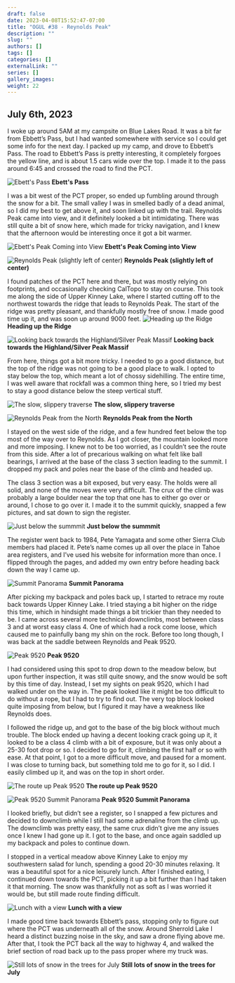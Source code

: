 ```yaml
---
draft: false
date: 2023-04-08T15:52:47-07:00
title: "OGUL #38 - Reynolds Peak"
description: ""
slug: ""
authors: []
tags: []
categories: []
externalLink: ""
series: []
gallery_images:
weight: 22
---
```

## July 6th, 2023

I woke up around 5AM at my campsite on Blue Lakes Road. It was a bit far from Ebbett’s Pass, but I had wanted somewhere with service so I could get some info for the next day. I packed up my camp, and drove to Ebbett’s Pass. The road to Ebbett’s Pass is pretty interesting, it completely forgoes the yellow line, and is about 1.5 cars wide over the top. I made it to the pass around 6:45 and crossed the road to find the PCT. 

![Ebett's Pass](https://s3.us-west-1.wasabisys.com/web-assets/reynolds-7-6-23/PXL_20230706_135906343.jpg?classes=shadow)
**Ebett's Pass**

I was a bit west of the PCT proper, so ended up fumbling around through the snow for a bit. The small valley I was in smelled badly of a dead animal, so I did my best to get above it, and soon linked up with the trail. Reynolds Peak came into view, and it definitely looked a bit intimidating. There was still quite a bit of snow here, which made for tricky navigation, and I knew that the afternoon would be interesting once it got a bit warmer. 

![Ebett's Peak Coming into View](https://s3.us-west-1.wasabisys.com/web-assets/reynolds-7-6-23/PXL_20230706_140624321.jpg?classes=shadow)
**Ebett's Peak Coming into View**

![Reynolds Peak (slightly left of center)](https://s3.us-west-1.wasabisys.com/web-assets/reynolds-7-6-23/PXL_20230706_141428532.jpg?classes=shadow)
**Reynolds Peak (slightly left of center)**

I found patches of the PCT here and there, but was mostly relying on footprints, and occasionally checking CalTopo to stay on course. This took me along the side of Upper Kinney Lake, where I started cutting off to the northwest towards the ridge that leads to Reynolds Peak. The start of the ridge was pretty pleasant, and thankfully mostly free of snow. I made good time up it, and was soon up around 9000 feet. 
![Heading up the Ridge](https://s3.us-west-1.wasabisys.com/web-assets/reynolds-7-6-23/PXL_20230706_152646056.jpg?classes=shadow)
**Heading up the Ridge**

![Looking back towards the Highland/Silver Peak Massif](https://s3.us-west-1.wasabisys.com/web-assets/reynolds-7-6-23/PXL_20230706_152738290.jpg?classes=shadow)
**Looking back towards the Highland/Silver Peak Massif**

From here, things got a bit more tricky. I needed to go a good distance, but the top of the ridge was not going to be a good place to walk. I opted to stay below the top, which meant a lot of chossy sidehilling. The entire time, I was well aware that rockfall was a common thing here, so I tried my best to stay a good distance below the steep vertical stuff.

![The slow, slippery traverse](https://s3.us-west-1.wasabisys.com/web-assets/reynolds-7-6-23/PXL_20230706_153835657.jpg?classes=shadow)
**The slow, slippery traverse**

![Reynolds Peak from the North](https://s3.us-west-1.wasabisys.com/web-assets/reynolds-7-6-23/PXL_20230706_165059444.jpg?classes=shadow)
**Reynolds Peak from the North**

I stayed on the west side of the ridge, and a few hundred feet below the top most of the way over to Reynolds. As I got closer, the mountain looked more and more imposing. I knew not to be too worried, as I couldn’t see the route from this side. After a lot of precarious walking on what felt like ball bearings, I arrived at the base of the class 3 section leading to the summit. I dropped my pack and poles near the base of the climb and headed up.

The class 3 section was a bit exposed, but very easy. The holds were all solid, and none of the moves were very difficult. The crux of the climb was probably a large boulder near the top that one has to either go over or around, I chose to go over it. I made it to the summit quickly, snapped a few pictures, and sat down to sign the register. 

![Just below the summmit](https://s3.us-west-1.wasabisys.com/web-assets/reynolds-7-6-23/PXL_20230706_170640776.jpg?classes=shadow)
**Just below the summmit**

The register went back to 1984, Pete Yamagata and some other Sierra Club members had placed it. Pete’s name comes up all over the place in Tahoe area registers, and I’ve used his website for information more than once.  I flipped through the pages, and added my own entry before heading back down the way I came up. 

![Summit Panorama](https://s3.us-west-1.wasabisys.com/web-assets/reynolds-7-6-23/PXL_20230706_170826954.PANO.jpg?classes=shadow)
**Summit Panorama**

After picking my backpack and poles back up, I started to retrace my route back towards Upper Kinney Lake. I tried staying a bit higher on the ridge this time, which in hindsight made things a bit trickier than they needed to be. I came across several more technical downclimbs, most between class 3 and at worst easy class 4. One of which had a rock come loose, which caused me to painfully bang my shin on the rock. Before too long though, I was back at the saddle between Reynolds and Peak 9520. 

![Peak 9520](https://s3.us-west-1.wasabisys.com/web-assets/reynolds-7-6-23/PXL_20230706_190124655.jpg?classes=shadow)
**Peak 9520**

I had considered using this spot to drop down to the meadow below, but upon further inspection, it was still quite snowy, and the snow would be soft by this time of day. Instead, I set my sights on peak 9520, which I had walked under on the way in. The peak looked like it might be too difficult to do without a rope, but I had to try to find out. The very top block looked quite imposing from below, but I figured it may have a weakness like Reynolds does. 

I followed the ridge up, and got to the base of the big block without much trouble. The block ended up having a decent looking crack going up it, it looked to be a class 4 climb with a bit of exposure, but it was only about a 25-30 foot drop or so. I decided to go for it, climbing the first half or so with ease. At that point, I got to a more difficult move, and paused for a moment. I was close to turning back, but something told me to go for it, so I did. I easily climbed up it, and was on the top in short order. 

![The route up Peak 9520](https://s3.us-west-1.wasabisys.com/web-assets/reynolds-7-6-23/PXL_20230706_191421475.jpg?classes=shadow)
**The route up Peak 9520**

![Peak 9520 Summit Panorama](https://s3.us-west-1.wasabisys.com/web-assets/reynolds-7-6-23/PXL_20230706_192010965.PANO.jpg?classes=shadow)
**Peak 9520 Summit Panorama**

I looked briefly, but didn’t see a register, so I snapped a few pictures and decided to downclimb while I still had some adrenaline from the climb up. The downclimb was pretty easy, the same crux didn’t give me any issues once I knew I had gone up it. I got to the base, and once again saddled up my backpack and poles to continue down.

I stopped in a vertical meadow above Kinney Lake to enjoy my southwestern salad for lunch, spending a good 20-30 minutes relaxing. It was a beautiful spot for a nice leisurely lunch. After I finished eating, I continued down towards the PCT, picking it up a bit further than I had taken it that morning. The snow was thankfully not as soft as I was worried it would be, but still made route finding difficult. 

![Lunch with a view](https://s3.us-west-1.wasabisys.com/web-assets/reynolds-7-6-23/PXL_20230706_195805649.jpg?classes=shadow)
**Lunch with a view**

I made good time back towards Ebbett’s pass, stopping only to figure out where the PCT was underneath all of the snow. Around Sherrold Lake I heard a distinct buzzing noise in the sky, and saw a drone flying above me. After that, I took the PCT back all the way to highway 4, and walked the brief section of road back up to the pass proper where my truck was. 

![Still lots of snow in the trees for July](https://s3.us-west-1.wasabisys.com/web-assets/reynolds-7-6-23/PXL_20230706_203632216.jpg?classes=shadow)
**Still lots of snow in the trees for July**
